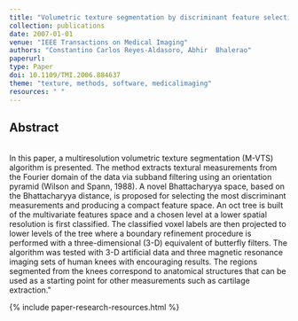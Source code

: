 ```yaml
---
title: "Volumetric texture segmentation by discriminant feature selection and multiresolution classification"
collection: publications
date: 2007-01-01
venue: "IEEE Transactions on Medical Imaging"
authors: "Constantino Carlos Reyes-Aldasoro, Abhir  Bhalerao"
paperurl:
type: Paper
doi: 10.1109/TMI.2006.884637
theme: "texture, methods, software, medicalimaging"
resources: " "
---
```

<h2> Abstract </h2>  <br> In this paper, a multiresolution volumetric texture segmentation (M-VTS) algorithm is presented. The method extracts textural measurements from the Fourier domain of the data via subband filtering using an orientation pyramid (Wilson and Spann, 1988). A novel Bhattacharyya space, based on the Bhattacharyya distance, is proposed for selecting the most discriminant measurements and producing a compact feature space. An oct tree is built of the multivariate features space and a chosen level at a lower spatial resolution is first classified. The classified voxel labels are then projected to lower levels of the tree where a boundary refinement procedure is performed with a three-dimensional (3-D) equivalent of butterfly filters. The algorithm was tested with 3-D artificial data and three magnetic resonance imaging sets of human knees with encouraging results. The regions segmented from the knees correspond to anatomical structures that can be used as a starting point for other measurements such as cartilage extraction."

{% include paper-research-resources.html %}
